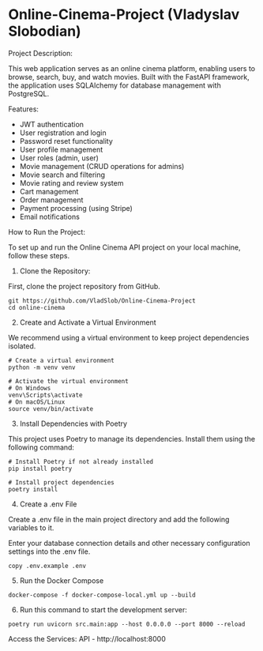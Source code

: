 # Online-Cinema-Project (Vladyslav Slobodian)

Project Description:

This web application serves as an online cinema platform, enabling users to browse, search, buy, and watch movies. Built with the FastAPI framework, the application uses SQLAlchemy for database management with PostgreSQL.

Features:
+ JWT authentication
+ User registration and login
+ Password reset functionality
+ User profile management
+ User roles (admin, user)
+ Movie management (CRUD operations for admins)
+ Movie search and filtering
+ Movie rating and review system
+ Cart management
+ Order management
+ Payment processing (using Stripe)
+ Email notifications

How to Run the Project:

To set up and run the Online Cinema API project on your local machine, follow these steps.

1. Clone the Repository:

First, clone the project repository from GitHub.
```
git https://github.com/VladSlob/Online-Cinema-Project
cd online-cinema
```

2. Create and Activate a Virtual Environment

We recommend using a virtual environment to keep project dependencies isolated.
```
# Create a virtual environment
python -m venv venv

# Activate the virtual environment
# On Windows
venv\Scripts\activate
# On macOS/Linux
source venv/bin/activate
```

3. Install Dependencies with Poetry

This project uses Poetry to manage its dependencies. Install them using the following command:
```
# Install Poetry if not already installed
pip install poetry

# Install project dependencies
poetry install
```

4. Create a .env File

Create a .env file in the main project directory and add the following variables to it.

Enter your database connection details and other necessary configuration settings into the .env file.
```
copy .env.example .env
```

5. Run the Docker Compose
```
docker-compose -f docker-compose-local.yml up --build
```

6. Run this command to start the development server:
```
poetry run uvicorn src.main:app --host 0.0.0.0 --port 8000 --reload
```

Access the Services:
API - http://localhost:8000
